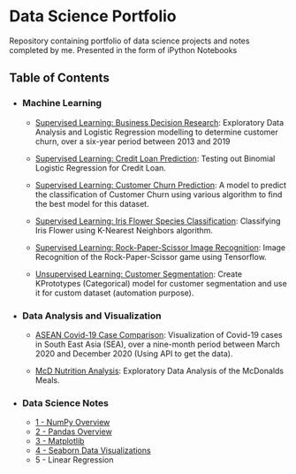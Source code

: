 # Data Science Portfolio
Repository containing portfolio of data science projects and notes completed by me. Presented in the form of iPython Notebooks

## Table of Contents

- ### Machine Learning

	- [Supervised Learning: Business Decision Research](https://github.com/mch-fauzy/Data-Science/blob/main/Business_Decision_Research/Business_Decision_Research.ipynb): Exploratory Data Analysis and Logistic Regression modelling to determine customer churn, over a six-year period between 2013 and 2019
	
	- [Supervised Learning: Credit Loan Prediction](https://github.com/mch-fauzy/Data-Science/blob/main/Give-Me-Some-Credit/Standardized%20Binomial%20Logistic%20Regression.ipynb): Testing out Binomial Logistic Regression for Credit Loan.
	
	- [Supervised Learning: Customer Churn Prediction](https://github.com/mch-fauzy/Data-Science/blob/main/Customer%20Churn%20Prediction-ML/%20Customer%20Churn%20Prediction%20using%20Machine%20Learning.ipynb): A model to predict the classification of Customer Churn using various algorithm to find the best model for this dataset.
	
	- [Supervised Learning: Iris Flower Species Classification](https://github.com/mch-fauzy/Data-Science/blob/main/Iris-Flower-ML/KNN%20-%20Iris%20Flower.ipynb): Classifying Iris Flower using K-Nearest Neighbors algorithm.
	
	- [Supervised Learning: Rock-Paper-Scissor Image Recognition](https://github.com/mch-fauzy/Data-Science/blob/main/Rock-Paper-Scissors-ML/Rock_Paper_Scissors.ipynb): Image Recognition of the Rock-Paper-Scissor game using Tensorflow.
	
  	- [Unsupervised Learning: Customer Segmentation](https://github.com/mch-fauzy/Data-Science/blob/main/Data%20Science%20in%20Marketing_Customer%20Segmentation-ML/KPrototypes_Data_Science_in_Marketing_Customer_Segmentation_with_Python.ipynb): Create KPrototypes (Categorical) model for customer segmentation and use it for custom dataset (automation purpose).


- ### Data Analysis and Visualization

	- [ASEAN Covid-19 Case Comparison](https://github.com/mch-fauzy/Data-Science/blob/main/ASEAN%20Covid-19%20Analysis/ASEAN%20Covid-19%20Analysis.ipynb): Visualization of Covid-19 cases in South East Asia (SEA), over a nine-month period between March 2020 and December 2020 (Using API to get the data).
	
	- [McD Nutrition Analysis](https://github.com/mch-fauzy/Data-Science/blob/main/McD-Nutritional-Facts/MCD_v2.ipynb): Exploratory Data Analysis of the McDonalds Meals.


- ### Data Science Notes
	- [1 - NumPy Overview](https://github.com/mch-fauzy/Data-Science/blob/main/Data_Science_Notes/1_Numpy/1%20-%20NumPy%20Overview.ipynb)
	- [2 - Pandas Overview](https://github.com/mch-fauzy/Data-Science/blob/main/Data_Science_Notes/2_Pandas/2%20-%20Pandas%20Overview.ipynb)
	- [3 - Matplotlib](https://github.com/mch-fauzy/Data-Science/blob/main/Data_Science_Notes/3_Matplotlib/3%20-%20Matplotlib.ipynb)
	- [4 - Seaborn Data Visualizations](https://github.com/mch-fauzy/Data-Science/blob/main/Data_Science_Notes/4_Seaborn_Data_Visualizations/4%20-%20Seaborn%20Data%20Visualizations.ipynb)
	- 5 - Linear Regression
	
